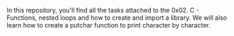 In this repository, you'll find all the tasks attached to the 0x02. C - Functions, nested loops and how to create and import a library. 
We will also learn how to create a putchar function to print character by character.
